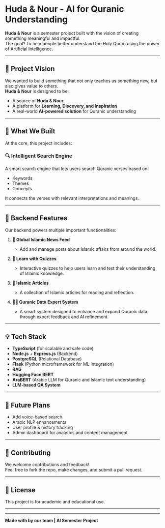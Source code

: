 # Huda & Nour - AI for Quranic Understanding

**Huda & Nour** is a semester project built with the vision of creating something meaningful and impactful.  
The goal? To help people better understand the Holy Quran using the power of Artificial Intelligence.

---

## 🌟 Project Vision

We wanted to build something that not only teaches us something new, but also gives value to others.  
**Huda & Nour** is designed to be:

- A source of **Huda & Nour**
- A platform for **Learning, Discovery, and Inspiration**
- A real-world **AI-powered solution** for Quranic understanding

---

## 🧠 What We Built

At the core, this project includes:

### 🔍 Intelligent Search Engine
A smart search engine that lets users search Quranic verses based on:
- Keywords
- Themes
- Concepts

It connects the verses with relevant interpretations and meanings.

---

## 🔧 Backend Features

Our backend powers multiple important functionalities:

1. **📢 Global Islamic News Feed**
   - Add and manage posts about Islamic affairs from around the world.

2. **🧠 Learn with Quizzes**
   - Interactive quizzes to help users learn and test their understanding of Islamic knowledge.

3. **📝 Islamic Articles**
   - A collection of Islamic articles for reading and reflection.

4. **🧑‍💻 Quranic Data Expert System**
   - A smart system designed to enhance and expand Quranic data through expert feedback and AI refinement.

---

## 💡 Tech Stack

- **TypeScript** (for scalable and safe code)
- **Node.js** + **Express.js** (Backend)
- **PostgreSQL** (Relational Database)
- **Flask** (Python microframework for ML integration)
- **RAG**
- **Hugging Face BERT**
- **AraBERT** (Arabic LLM for Quranic and Islamic text understanding)
- **LLM-based QA System**

---

## 🚀 Future Plans

- Add voice-based search
- Arabic NLP enhancements
- User profile & history tracking
- Admin dashboard for analytics and content management

---

## 🤝 Contributing

We welcome contributions and feedback!  
Feel free to fork the repo, make changes, and submit a pull request.

---

## 📜 License

This project is for academic and educational use.

---

---

**Made with by our team | AI Semester Project**
